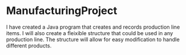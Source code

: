 # ManufacturingProject

I have created a Java program that creates and records production line items. I will also create a fleixible structure that could be used in any production line. The structure will allow for easy modification to handle different products.
